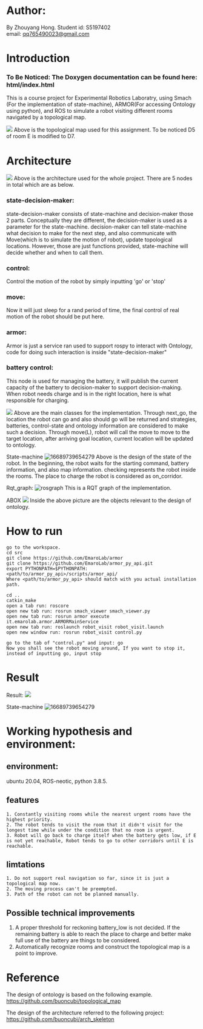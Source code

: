 # Author:
By Zhouyang Hong. 
Student id: S5197402    
email: qq765490023@gmail.com

# Introduction
### To Be Noticed: The Doxygen documentation can be found here: html/index.html

This is a course project for Experimental Robotics Laboratry, using Smach (For the implementation of state-machine), ARMOR(For accessing Ontology using python), and ROS to simulate a robot visiting different rooms navigated by a topological map.


![](assets/16689738486287.jpg)
Above is the topological map used for this assignment. To be noticed D5 of room E is modified to D7.

# Architecture
![](assets/16690226575178.jpg)
Above is the architecture used for the whole project. There are 5 nodes in total which are as below. 

### state-decision-maker:
state-decision-maker consists of state-machine and decision-maker those 2 parts. Conceptually they are different, the decision-maker is used as a parameter for the state-machine. 
decision-maker can tell state-machine what decision to make for the next step, and also communicate with Move(which is to simulate the motion of robot), update topological locations. 
However, those are just functions provided, state-machine will decide whether and when to call them. 

### control: 
Control the motion of the robot by simply inputting 'go' or 'stop'
### move:
Now it will just sleep for a rand period of time, the final control of real motion of the robot should be put here.
### armor:
Armor is just a service ran used to support rospy to interact with Ontology, code for doing such interaction is inside "state-decision-maker"
### battery control:
This node is used for managing the battery, it will publish the current capacity of the battery to decision-maker to support decision-making. When robot needs charge and is in the right location, here is what responsible for charging.

![](assets/16690247603355.jpg)
Above are the main classes for the implementation. 
Through next_go, the location the robot can go and also should go will be returned and strategies, batteries, control-state and ontology information are considered to make such a decision. Through move(L), robot will call the move to move to the target location, after arriving goal location, current location will be updated to ontology.

State-machine
![16689739654279](assets/16689739654279.jpg)
Above is the design of the state of the robot. In the beginning, the robot waits for the starting command, battery information, and also map information. checking represents the robot inside the rooms. The place to charge the robot is considered as on_corridor.

Rqt_graph:
![rosgraph](assets/rosgraph.png)
This is a RQT graph of the implementation.

ABOX
![](assets/16689744377161.jpg)
Inside the above picture are the objects relevant to the design of ontology.

# How to run
    
    go to the workspace.
    cd src
    git clone https://github.com/EmaroLab/armor
    git clone https://github.com/EmaroLab/armor_py_api.git
    export PYTHONPATH=$PYTHONPATH:<path/to/armor_py_api>/scripts/armor_api/
    Where <path/to/armor_py_api> should match with you actual installation path.
    
    cd ..
    catkin_make
    open a tab run: roscore
    open new tab run: rosrun smach_viewer smach_viewer.py 
    open new tab run: rosrun armor execute it.emarolab.armor.ARMORMainService
    open new tab run: roslaunch robot_visit robot_visit.launch
    open new window run: rosrun robot_visit control.py
    
    go to the tab of "control.py" and input: go
    Now you shall see the robot moving around, If you want to stop it, instead of inputting go, input stop
    


# Result

Result:
![](assets/16689743518834.jpg)
 
State-machine
![16689739654279](assets/16689739654279.jpg)


# Working hypothesis and environment:

## environment: 
ubuntu 20.04, ROS-neotic, python 3.8.5.

## features
    1. Constantly visiting rooms while the nearest urgent rooms have the highest priority.  
    2. The robot tends to visit the room that it didn't visit for the longest time while under the condition that no room is urgent.
    3. Robot will go back to charge itself when the battery gets low, if E is not yet reachable, Robot tends to go to other corridors until E is reachable.

## limtations
    1. Do not support real navigation so far, since it is just a topological map now.
    2. The moving process can't be preempted.
    3. Path of the robot can not be planned manually.
## Possible technical improvements

1. A proper threshold for reckoning battery_low is not decided. If the remaining battery is able to reach the place to charge and better make full use of the battery are things to be considered.
2. Automatically recognize rooms and construct the topological map is a point to improve.

# Reference
The design of ontology is based on the following example.
https://github.com/buoncubi/topological_map 
    
The design of the architecture referred to the following project:
https://github.com/buoncubi/arch_skeleton

